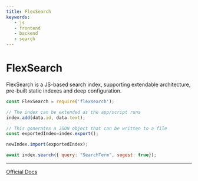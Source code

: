 ```yaml
---
title: FlexSearch
keywords:
   - js
   - frontend
   - backend
   - search
---
```


# FlexSearch

FlexSearch is a JS-based search index, supporting extendable architecture, pre-built static indexes and deep configuration. 

```js
const FlexSearch = require('flexsearch');

// The index can be extended as the app/script runs
index.add(data.id, data.text);

// This generates a JSON object that can be written to a file
const exportedIndex=index.export();

newIndex.import(exportedIndex);

await index.search({ query: "SearchTerm", sugest: true});
```

----

[Official Docs](https://github.com/nextapps-de/flexsearch)